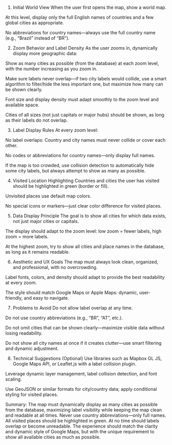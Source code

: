 1. Initial World View
When the user first opens the map, show a world map.

At this level, display only the full English names of countries and a few global cities as appropriate.

No abbreviations for country names—always use the full country name (e.g., “Brazil” instead of “BR”).

2. Zoom Behavior and Label Density
As the user zooms in, dynamically display more geographic data:

Show as many cities as possible (from the database) at each zoom level, with the number increasing as you zoom in.

Make sure labels never overlap—if two city labels would collide, use a smart algorithm to filter/hide the less important one, but maximize how many can be shown clearly.

Font size and display density must adapt smoothly to the zoom level and available space.

Cities of all sizes (not just capitals or major hubs) should be shown, as long as their labels do not overlap.

3. Label Display Rules
At every zoom level:

No label overlaps: Country and city names must never collide or cover each other.

No codes or abbreviations for country names—only display full names.

If the map is too crowded, use collision detection to automatically hide some city labels, but always attempt to show as many as possible.

4. Visited Location Highlighting
Countries and cities the user has visited should be highlighted in green (border or fill).

Unvisited places use default map colors.

No special icons or markers—just clear color difference for visited places.

5. Data Display Principle
The goal is to show all cities for which data exists, not just major cities or capitals.

The display should adapt to the zoom level: low zoom = fewer labels, high zoom = more labels.

At the highest zoom, try to show all cities and place names in the database, as long as it remains readable.

6. Aesthetic and UX Goals
The map must always look clean, organized, and professional, with no overcrowding.

Label fonts, colors, and density should adapt to provide the best readability at every zoom.

The style should match Google Maps or Apple Maps: dynamic, user-friendly, and easy to navigate.

7. Problems to Avoid
Do not allow label overlap at any time.

Do not use country abbreviations (e.g., “BR”, “AT”, etc.).

Do not omit cities that can be shown clearly—maximize visible data without losing readability.

Do not show all city names at once if it creates clutter—use smart filtering and dynamic adjustment.

8. Technical Suggestions (Optional)
Use libraries such as Mapbox GL JS, Google Maps API, or Leaflet.js with a label collision plugin.

Leverage dynamic layer management, label collision detection, and font scaling.

Use GeoJSON or similar formats for city/country data; apply conditional styling for visited places.

Summary:
The map must dynamically display as many cities as possible from the database, maximizing label visibility while keeping the map clean and readable at all times. Never use country abbreviations—only full names. All visited places should be highlighted in green. At no time should labels overlap or become unreadable. The experience should match the clarity and dynamic style of Google Maps, but with the unique requirement to show all available cities as much as possible.

